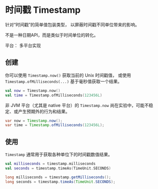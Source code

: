# 时间戳 Timestamp

<tldr>
<p>针对“时间戳”的简单值包装类型，
以屏蔽时间戳<control>不同单位</control>带来的影响。</p>
<p><control>不是</control>一种日期API，而是类似于时间单位的转化。</p>
<p><control>平台：</control> 多平台实现</p>
</tldr>

## 创建

你可以使用 `Timestamp.now()` 获取当前的 Unix 时间戳值，
或使用 `Timestamp.ofMilliseconds(...)` 基于毫秒值获取一个结果。

<tabs group="Code">
<tab title="Kotlin" group-key="Kotlin">

```Kotlin
val now = Timestamp.now()
val time = Timestamp.ofMilliseconds(123456L)
```

<warning>
非 JVM 平台（尤其是 native 平台）的
<code>Timestamp.now</code>
尚在实验中，可能不稳定、或产生预期外的行为和结果。
</warning>

</tab>
<tab  title="Java" group-key="Java">

```Java
var now = Timestamp.now();
var time = Timestamp.ofMilliseconds(123456L);
```

</tab>
</tabs>


## 使用

`Timestamp` 通常用于获取各种单位下的时间戳数值结果。

<tabs group="Code">
<tab title="Kotlin" group-key="Kotlin">

```Kotlin
val milliseconds = timestamp.milliseconds
val seconds = timestamp.timeAs(TimeUnit.SECONDS)
```

</tab>
<tab  title="Java" group-key="Java">

```Java
long milliseconds = timestamp.getMilliseconds();
long seconds = timestamp.timeAs(TimeUnit.SECONDS);
```

</tab>
</tabs>